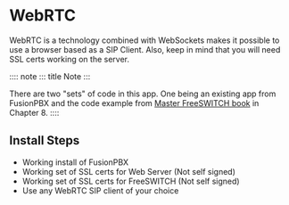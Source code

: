 # WebRTC

WebRTC is a technology combined with WebSockets makes it possible to use
a browser based as a SIP Client. Also, keep in mind that you will need
SSL certs working on the server.

:::: note
::: title
Note
:::

There are two \"sets\" of code in this app. One being an existing app
from FusionPBX and the code example from [Master FreeSWITCH
book](https://www.packtpub.com/networking-and-servers/mastering-freeswitch)
in Chapter 8.
::::

## Install Steps

-   Working install of FusionPBX
-   Working set of SSL certs for Web Server (Not self signed)
-   Working set of SSL certs for FreeSWITCH (Not self signed)
-   Use any WebRTC SIP client of your choice
